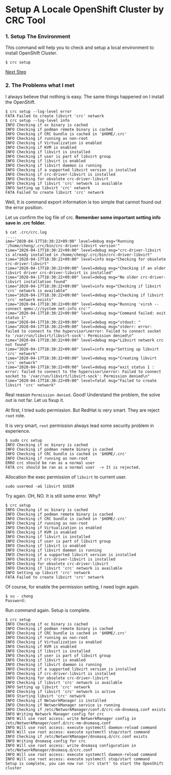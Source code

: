# Setup A Locale OpenShift Cluster by CRC Tool

### 1. Setup The Environment
This command will help you to check and setup a local environment to install OpenShift Cluster.
```
$ crc setup
```
[Next Step](./03_Start_CRC.md)

### 2. The Problems what I met
I always believe that nothing is easy. The same things happened on I install the OpenShift. 
```
$ crc setup --log-level error                
FATA Failed to create libvirt 'crc' network
$ crc setup --log-level info            
INFO Checking if oc binary is cached              
INFO Checking if podman remote binary is cached   
INFO Checking if CRC bundle is cached in '$HOME/.crc' 
INFO Checking if running as non-root              
INFO Checking if Virtualization is enabled        
INFO Checking if KVM is enabled                   
INFO Checking if libvirt is installed             
INFO Checking if user is part of libvirt group    
INFO Checking if libvirt is enabled               
INFO Checking if libvirt daemon is running        
INFO Checking if a supported libvirt version is installed 
INFO Checking if crc-driver-libvirt is installed  
INFO Checking for obsolete crc-driver-libvirt     
INFO Checking if libvirt 'crc' network is available 
INFO Setting up libvirt 'crc' network             
FATA Failed to create libvirt 'crc' network 
```

Well, It is command export information is too simple that cannot found out the error position.

Let us confirm the log file of crc. **Remember some important setting info save in .crc folder.** 
```
$ cat .crc/crc.log  
.....
ime="2020-04-17T18:30:22+09:00" level=debug msg="Running '/home/cheng/.crc/bin/crc-driver-libvirt version'"
time="2020-04-17T18:30:22+09:00" level=debug msg="crc-driver-libvirt is already installed in /home/cheng/.crc/bin/crc-driver-libvirt"
time="2020-04-17T18:30:22+09:00" level=info msg="Checking for obsolete crc-driver-libvirt"
time="2020-04-17T18:30:22+09:00" level=debug msg="Checking if an older libvirt driver crc-driver-libvirt is installed"
time="2020-04-17T18:30:22+09:00" level=debug msg="No older crc-driver-libvirt installation found"
time="2020-04-17T18:30:22+09:00" level=info msg="Checking if libvirt 'crc' network is available"
time="2020-04-17T18:30:22+09:00" level=debug msg="Checking if libvirt 'crc' network exists"
time="2020-04-17T18:30:22+09:00" level=debug msg="Running 'virsh --connect qemu:///system net-info crc'"
time="2020-04-17T18:30:22+09:00" level=debug msg="Command failed: exit status 1"
time="2020-04-17T18:30:22+09:00" level=debug msg="stdout: "
time="2020-04-17T18:30:22+09:00" level=debug msg="stderr: error: failed to connect to the hypervisor\nerror: Failed to connect socket to '/var/run/libvirt/libvirt-sock': Permission denied\n"
time="2020-04-17T18:30:22+09:00" level=debug msg="Libvirt network crc not found"
time="2020-04-17T18:30:22+09:00" level=info msg="Setting up libvirt 'crc' network"
time="2020-04-17T18:30:22+09:00" level=debug msg="Creating libvirt 'crc' network"
time="2020-04-17T18:30:22+09:00" level=debug msg="exit status 1 : error: failed to connect to the hypervisor\nerror: Failed to connect socket to '/var/run/libvirt/libvirt-sock': Permission denied\n"
time="2020-04-17T18:30:22+09:00" level=fatal msg="Failed to create libvirt 'crc' network"
```

Real reason `Permission denied`. Good! Understand the problem, the solve out is not far. Let us fixup it.

At first, I tried sudo permission. But RedHat is very smart. They are reject `root` role.

It is very smart, `root` permission always lead some security problem in experience.

```
$ sudo crc setup                          
INFO Checking if oc binary is cached              
INFO Checking if podman remote binary is cached   
INFO Checking if CRC bundle is cached in '$HOME/.crc' 
INFO Checking if running as non-root              
ERRO crc should be ran as a normal user           
FATA crc should be ran as a normal user  -> It is rejected.
``` 

Allocation the exec permission of `libvirt` to current user.
```
sudo usermod -aG libvirt $USER
```

Try again. OH, NO. It is still some error. Why?
```
$ crc setup                                      
INFO Checking if oc binary is cached              
INFO Checking if podman remote binary is cached   
INFO Checking if CRC bundle is cached in '$HOME/.crc' 
INFO Checking if running as non-root              
INFO Checking if Virtualization is enabled        
INFO Checking if KVM is enabled                   
INFO Checking if libvirt is installed             
INFO Checking if user is part of libvirt group    
INFO Checking if libvirt is enabled               
INFO Checking if libvirt daemon is running        
INFO Checking if a supported libvirt version is installed 
INFO Checking if crc-driver-libvirt is installed  
INFO Checking for obsolete crc-driver-libvirt     
INFO Checking if libvirt 'crc' network is available 
INFO Setting up libvirt 'crc' network             
FATA Failed to create libvirt 'crc' network    
```

Of course, for enable the permission setting, I need login again.
```
$ su - cheng
Password: 
```

Run command again. Setup is complete.
```
$ crc setup                                                       
INFO Checking if oc binary is cached              
INFO Checking if podman remote binary is cached   
INFO Checking if CRC bundle is cached in '$HOME/.crc' 
INFO Checking if running as non-root              
INFO Checking if Virtualization is enabled        
INFO Checking if KVM is enabled                   
INFO Checking if libvirt is installed             
INFO Checking if user is part of libvirt group    
INFO Checking if libvirt is enabled               
INFO Checking if libvirt daemon is running        
INFO Checking if a supported libvirt version is installed 
INFO Checking if crc-driver-libvirt is installed  
INFO Checking for obsolete crc-driver-libvirt     
INFO Checking if libvirt 'crc' network is available 
INFO Setting up libvirt 'crc' network             
INFO Checking if libvirt 'crc' network is active  
INFO Starting libvirt 'crc' network               
INFO Checking if NetworkManager is installed      
INFO Checking if NetworkManager service is running 
INFO Checking if /etc/NetworkManager/conf.d/crc-nm-dnsmasq.conf exists 
INFO Writing Network Manager config for crc       
INFO Will use root access: write NetworkManager config in /etc/NetworkManager/conf.d/crc-nm-dnsmasq.conf 
INFO Will use root access: execute systemctl daemon-reload command 
INFO Will use root access: execute systemctl stop/start command 
INFO Checking if /etc/NetworkManager/dnsmasq.d/crc.conf exists 
INFO Writing dnsmasq config for crc               
INFO Will use root access: write dnsmasq configuration in /etc/NetworkManager/dnsmasq.d/crc.conf 
INFO Will use root access: execute systemctl daemon-reload command 
INFO Will use root access: execute systemctl stop/start command 
Setup is complete, you can now run 'crc start' to start the OpenShift cluster
```